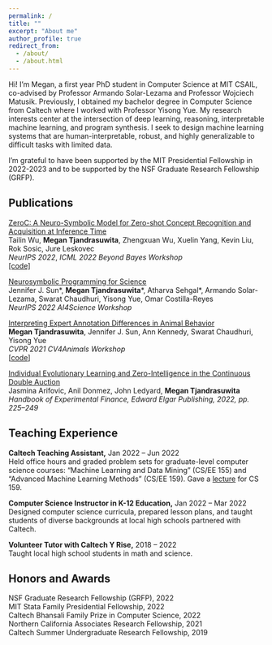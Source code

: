 ```yaml
---
permalink: /
title: ""
excerpt: "About me"
author_profile: true
redirect_from: 
  - /about/
  - /about.html
---
```


Hi! I’m Megan, a first year PhD student in Computer Science at MIT CSAIL, co-advised by Professor Armando Solar-Lezama and Professor Wojciech Matusik. Previously, I obtained my bachelor degree in Computer Science from Caltech where I worked with Professor Yisong Yue. My research interests center at the intersection of deep learning, reasoning, interpretable machine learning, and program synthesis. I seek to design machine learning systems that are human-interpretable, robust, and highly generalizable to difficult tasks with limited data. 

I’m grateful to have been supported by the MIT Presidential Fellowship in 2022-2023 and to be supported by the NSF Graduate Research Fellowship (GRFP).

  
## Publications
[ZeroC: A Neuro-Symbolic Model for Zero-shot Concept Recognition and Acquisition at Inference Time](https://arxiv.org/abs/2206.15049)  
Tailin Wu, **Megan Tjandrasuwita**, Zhengxuan Wu, Xuelin Yang, Kevin Liu, Rok Sosic, Jure Leskovec  
*NeurIPS 2022*, *ICML 2022 Beyond Bayes Workshop*  
[[code]](https://github.com/snap-stanford/zeroC)

[Neurosymbolic Programming for Science](https://arxiv.org/abs/2210.05050)  
Jennifer J. Sun\*, **Megan Tjandrasuwita**\*, Atharva Sehgal\*, Armando Solar-Lezama, Swarat Chaudhuri, Yisong Yue, Omar Costilla-Reyes  
*NeurIPS 2022 AI4Science Workshop*  

[Interpreting Expert Annotation Differences in Animal Behavior](https://arxiv.org/abs/2106.06114)  
**Megan Tjandrasuwita**, Jennifer J. Sun, Ann Kennedy, Swarat Chaudhuri, Yisong Yue  
*CVPR 2021 CV4Animals Workshop*  
[[code](https://github.com/neurosymbolic-learning/Neurosymbolic_Tutorial/tree/main)]

[Individual Evolutionary Learning and Zero-Intelligence in the Continuous Double Auction](https://www.elgaronline.com/edcollchap/book/9781800372337/book-part-9781800372337-26.xml)  
Jasmina Arifovic, Anil Donmez, John Ledyard, **Megan Tjandrasuwita**  
*Handbook of Experimental Finance, Edward Elgar Publishing, 2022, pp. 225–249*  

  
## Teaching Experience
**Caltech Teaching Assistant,** Jan 2022 – Jun 2022  
Held office hours and graded problem sets for graduate-level computer science courses: “Machine Learning and Data Mining” (CS/EE 155) and “Advanced Machine Learning Methods” (CS/EE 159). Gave a [lecture](https://drive.google.com/file/d/16tq1JI5mSb1AH52v9Um8BBfaHFfLT9XN/view) for CS 159.

**Computer Science Instructor in K-12 Education,** Jan 2022 – Mar 2022  
Designed computer science curricula, prepared lesson plans, and taught students of diverse backgrounds at local high schools partnered with Caltech.

**Volunteer Tutor with Caltech Y Rise,** 2018 – 2022  
Taught local high school students in math and science.

  
## Honors and Awards
NSF Graduate Research Fellowship (GRFP), 2022  
MIT Stata Family Presidential Fellowship, 2022  
Caltech Bhansali Family Prize in Computer Science, 2022  
Northern California Associates Research Fellowship, 2021  
Caltech Summer Undergraduate Research Fellowship, 2019  